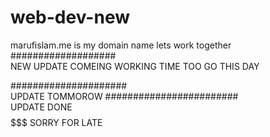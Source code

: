 # web-dev-new
marufislam.me is my domain name 
lets work together 
################### <br/>
NEW UPDATE COMEING
WORKING TIME TOO GO THIS DAY <br/>

#####################<br/>
UPDATE TOMMOROW
########################<br/>
UPDATE DONE
$$$$$$$$$$$$$$$$$$$$$$$
SORRY FOR LATE
